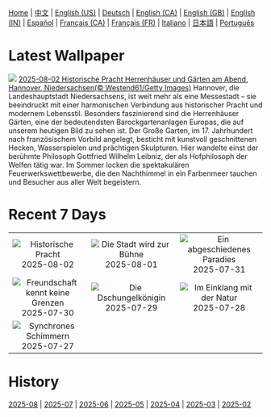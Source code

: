 [Home](../README.md) | [中文](zh-CN.md) | [English (US)](en-US.md) | [Deutsch](de-DE.md) | [English (CA)](en-CA.md) | [English (GB)](en-GB.md) | [English (IN)](en-IN.md) | [Español](es-ES.md) | [Français (CA)](fr-CA.md) | [Français (FR)](fr-FR.md) | [Italiano](it-IT.md) | [日本語](ja-JP.md) | [Português](pt-BR.md)

# Latest Wallpaper
![](https://www.bing.com/th?id=OHR.HerrenhaeuserHannover_DE-DE9700830017_UHD.jpg)
[2025-08-02 Historische Pracht Herrenhäuser und Gärten am Abend, Hannover, Niedersachsen(© Westend61/Getty Images)](https://www.bing.com/th?id=OHR.HerrenhaeuserHannover_DE-DE9700830017_UHD.jpg)
Hannover, die Landeshauptstadt Niedersachsens, ist weit mehr als eine Messestadt – sie beeindruckt mit einer harmonischen Verbindung aus historischer Pracht und modernem Lebensstil. Besonders faszinierend sind die Herrenhäuser Gärten, eine der bedeutendsten Barockgartenanlagen Europas, die auf unserem heutigen Bild zu sehen ist. Der Große Garten, im 17. Jahrhundert nach französischem Vorbild angelegt, besticht mit kunstvoll geschnittenen Hecken, Wasserspielen und prächtigen Skulpturen. Hier wandelte einst der berühmte Philosoph Gottfried Wilhelm Leibniz, der als Hofphilosoph der Welfen tätig war. Im Sommer locken die spektakulären Feuerwerkswettbewerbe, die den Nachthimmel in ein Farbenmeer tauchen und Besucher aus aller Welt begeistern.

# Recent 7 Days
|  |  |  |
|:---:|:---:|:---:|
| ![](https://www.bing.com/th?id=OHR.HerrenhaeuserHannover_DE-DE9700830017_400x240.jpg "Historische Pracht") 2025-08-02 | ![](https://www.bing.com/th?id=OHR.EdinburghFringe_DE-DE9968170483_400x240.jpg "Die Stadt wird zur Bühne") 2025-08-01 | ![](https://www.bing.com/th?id=OHR.NaPaliKauai_DE-DE7014828359_400x240.jpg "Ein abgeschiedenes Paradies") 2025-07-31 |
| ![](https://www.bing.com/th?id=OHR.SaypeDubai_DE-DE6760709663_400x240.jpg "Freundschaft kennt keine Grenzen") 2025-07-30 | ![](https://www.bing.com/th?id=OHR.TigerDay_DE-DE7296947889_400x240.jpg "Die Dschungelkönigin") 2025-07-29 | ![](https://www.bing.com/th?id=OHR.MongoliaYurts_DE-DE5983216675_400x240.jpg "Im Einklang mit der Natur") 2025-07-28 |
| ![](https://www.bing.com/th?id=OHR.BlackfinBarracuda_DE-DE5710611584_400x240.jpg "Synchrones Schimmern") 2025-07-27 |  |  |

# History
[2025-08](../archives/wallpaper/de-DE/w_2025_08.md) | [2025-07](../archives/wallpaper/de-DE/w_2025_07.md) | [2025-06](../archives/wallpaper/de-DE/w_2025_06.md) | [2025-05](../archives/wallpaper/de-DE/w_2025_05.md) | [2025-04](../archives/wallpaper/de-DE/w_2025_04.md) | [2025-03](../archives/wallpaper/de-DE/w_2025_03.md) | [2025-02](../archives/wallpaper/de-DE/w_2025_02.md)
